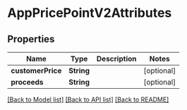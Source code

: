 # AppPricePointV2Attributes

## Properties
Name | Type | Description | Notes
------------ | ------------- | ------------- | -------------
**customerPrice** | **String** |  | [optional] 
**proceeds** | **String** |  | [optional] 

[[Back to Model list]](../README.md#documentation-for-models) [[Back to API list]](../README.md#documentation-for-api-endpoints) [[Back to README]](../README.md)


